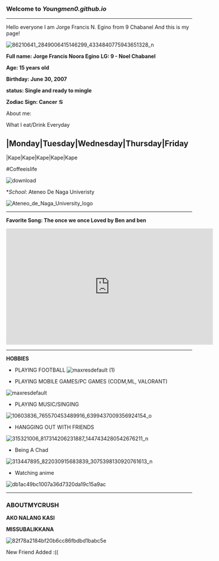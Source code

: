
### Welcome to *Youngmen0.github.io* 
--------------
Hello everyone I am Jorge Francis N. Egino from 9 Chabanel And this is my page!




![86210641_2849006415146299_4334840775943651328_n](https://user-images.githubusercontent.com/118236253/203199472-04cd1e3f-f74d-4ab5-9784-2bb5cf1a97b7.jpg)

**Full name: Jorge Francis Noora Egino**
**LG: 9 - Noel Chabanel**

**Age: 15 years old**

**Birthday: June 30, 2007**

**status: Single and ready to mingle**

**Zodiac Sign: Cancer ♋**

About me:

What I eat/Drink Everyday

|Monday|Tuesday|Wednesday|Thursday|Friday
-------------------------------------------------
|Kape|Kape|Kape|Kape|Kape

#Coffeeislife

![download](https://user-images.githubusercontent.com/118236253/203209861-551f4a78-f21c-4c9f-bd1f-e1fd9407ade2.png)


**School*: Ateneo De Naga Univeristy


![Ateneo_de_Naga_University_logo](https://user-images.githubusercontent.com/118236253/203206455-ddacb7b4-7ea6-4d2f-9cfc-627c2732795e.png)


----------------------
**Favorite Song: The once we once Loved by Ben and ben**

<iframe width="560" height="315" src="https://www.youtube.com/embed/xifzlRqt0qo" title="YouTube video player" frameborder="0" allow="accelerometer; autoplay; clipboard-write; encrypted-media; gyroscope; picture-in-picture" allowfullscreen></iframe>

-----------------------------------

**HOBBIES**
- PLAYING FOOTBALL
![maxresdefault (1)](https://user-images.githubusercontent.com/118236253/203209491-4b155e8d-dbca-4db5-90fe-6c00fbd3bad9.jpg)


- PLAYING MOBILE GAMES/PC GAMES (CODM,ML, VALORANT)

![maxresdefault](https://user-images.githubusercontent.com/118236253/203209231-2a1a6ec7-9168-421d-82f6-6009de1d4091.jpg)


- PLAYING MUSIC/SINGING

![10603836_765570453489916_6399437009356924154_o](https://user-images.githubusercontent.com/118236253/203209110-a94c7fa1-0eab-48cd-99e3-9b8ef9f7284a.jpg)


- HANGGING OUT WITH FRIENDS

![315321006_817314206231887_1447434280542676211_n](https://user-images.githubusercontent.com/118236253/203208928-de88546e-d7d2-4402-8ffb-3686f83cf2b2.jpg)


- Being A Chad

![313447895_822030915683839_3075398130920761613_n](https://user-images.githubusercontent.com/118236253/203208309-e3241c2e-9b9d-4a65-95ea-ca66c3a91b99.png)
- Watching anime



![db1ac49bc1007a36d7320da19c15a9ac](https://user-images.githubusercontent.com/118236253/203457254-17206a45-9860-42b3-984a-f1c543411617.jpg)

----------------------------------------------------------------------------------------------------------------------------------------------------------

### ABOUTMYCRUSH

**AKO NALANG KASI**

**MISSUBALIKKANA**

![82f78a2184bf20b6cc86fbdbd1babc5e](https://user-images.githubusercontent.com/118236253/203458263-83589d98-3ce4-4d87-911f-9e1aee8daad4.jpg)

New Friend Added :((
